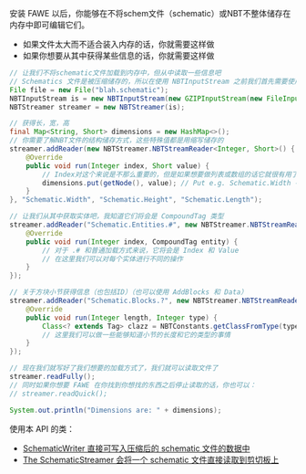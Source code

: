 安装 FAWE 以后，你能够在不将schem文件（schematic）或NBT不整体储存在内存中即可编辑它们。
 - 如果文件太大而不适合装入内存的话，你就需要这样做
 - 如果你想要从其中获得某些信息的话，你就需要这样做

```Java
// 让我们不将schematic文件加载到内存中，但从中读取一些信息吧
// Schematics 文件是被压缩储存的，所以在使用 NBTInputStream 之前我们首先需要使用 GZIPInputStream 
File file = new File("blah.schematic");
NBTInputStream is = new NBTInputStream(new GZIPInputStream(new FileInputStream(file)));
NBTStreamer streamer = new NBTStreamer(is);

// 获得长，宽，高
final Map<String, Short> dimensions = new HashMap<>();
// 你需要了解NBT文件的结构储存方式，这些特殊值都是用缩写储存的
streamer.addReader(new NBTStreamer.NBTStreamReader<Integer, Short>() {
    @Override
    public void run(Integer index, Short value) {
        // Index对这个来说是不那么重要的，但是如果想要做列表或数组的话它就很有用了
        dimensions.put(getNode(), value); // Put e.g. Schematic.Width -> 53
    }
}, "Schematic.Width", "Schematic.Height", "Schematic.Length");

// 让我们从其中获取实体吧，我知道它们将会是 CompoundTag 类型
streamer.addReader("Schematic.Entities.#", new NBTStreamer.NBTStreamReader<Integer, CompoundTag>() {
    @Override
    public void run(Integer index, CompoundTag entity) {
        // 对于 .# 和普通加载方式来说，它将会是 Index 和 Value
        // 在这里我们可以对每个实体进行不同的操作
    }
});

// 关于方块小节获得信息（也包括ID）（也可以使用 AddBlocks 和 Data）
streamer.addReader("Schematic.Blocks.?", new NBTStreamer.NBTStreamReader<Integer, Integer>() {
    @Override
    public void run(Integer length, Integer type) {
        Class<? extends Tag> clazz = NBTConstants.getClassFromType(type);
        // 这里我们可以做一些能够知道小节的长度和它的类型的事情
    }
});

// 现在我们就写好了我们想要的加载方式了，我们就可以读取文件了
streamer.readFully();
// 同时如果你想要 FAWE 在你找到你想找的东西之后停止读取的话，你也可以：
// streamer.readQuick();

System.out.println("Dimensions are: " + dimensions);
```
使用本 API 的类：
 - [SchematicWriter 直接可写入压缩后的 schematic 文件的数据中](https://github.com/boy0001/FastAsyncWorldedit/blob/master/core/src/main/java/com/sk89q/worldedit/extent/clipboard/io/SchematicWriter.java)
 - [The SchematicStreamer 会将一个 schematic 文件直接读取到剪切板上](https://github.com/boy0001/FastAsyncWorldedit/blob/master/core/src/main/java/com/boydti/fawe/jnbt/SchematicStreamer.java)